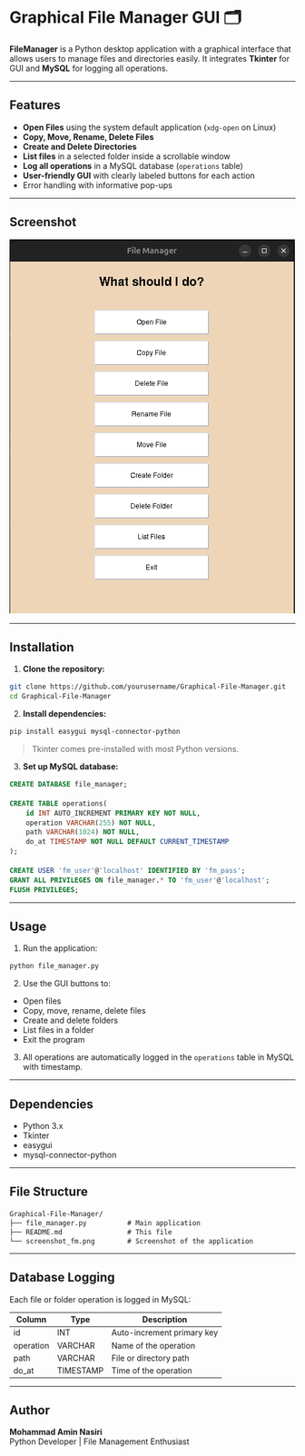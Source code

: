 
# Graphical File Manager GUI 🗂️

**FileManager** is a Python desktop application with a graphical interface that allows users to manage files and directories easily. It integrates **Tkinter** for GUI and **MySQL** for logging all operations.

---

## Features

- **Open Files** using the system default application (`xdg-open` on Linux)
- **Copy, Move, Rename, Delete Files**  
- **Create and Delete Directories**
- **List files** in a selected folder inside a scrollable window
- **Log all operations** in a MySQL database (`operations` table)
- **User-friendly GUI** with clearly labeled buttons for each action
- Error handling with informative pop-ups

---

## Screenshot

![Application Screenshot](screenshot_fm.png)

---

## Installation

1. **Clone the repository:**

```bash
git clone https://github.com/yourusername/Graphical-File-Manager.git
cd Graphical-File-Manager
```

2. **Install dependencies:**

```bash
pip install easygui mysql-connector-python
```

> Tkinter comes pre-installed with most Python versions.

3. **Set up MySQL database:**

```sql
CREATE DATABASE file_manager;

CREATE TABLE operations(
    id INT AUTO_INCREMENT PRIMARY KEY NOT NULL,
    operation VARCHAR(255) NOT NULL,
    path VARCHAR(1024) NOT NULL,
    do_at TIMESTAMP NOT NULL DEFAULT CURRENT_TIMESTAMP
);

CREATE USER 'fm_user'@'localhost' IDENTIFIED BY 'fm_pass';
GRANT ALL PRIVILEGES ON file_manager.* TO 'fm_user'@'localhost';
FLUSH PRIVILEGES;
```

---

## Usage

1. Run the application:

```bash
python file_manager.py
```

2. Use the GUI buttons to:

- Open files
- Copy, move, rename, delete files
- Create and delete folders
- List files in a folder
- Exit the program

3. All operations are automatically logged in the `operations` table in MySQL with timestamp.

---

## Dependencies

- Python 3.x
- Tkinter
- easygui
- mysql-connector-python

---

## File Structure

```
Graphical-File-Manager/
├── file_manager.py          # Main application
├── README.md                # This file
└── screenshot_fm.png        # Screenshot of the application
```

---

## Database Logging

Each file or folder operation is logged in MySQL:

| Column     | Type      | Description                     |
|------------|-----------|---------------------------------|
| id         | INT       | Auto-increment primary key       |
| operation  | VARCHAR   | Name of the operation           |
| path       | VARCHAR   | File or directory path           |
| do_at      | TIMESTAMP | Time of the operation            |

---

## Author

**Mohammad Amin Nasiri**  
Python Developer | File Management Enthusiast
